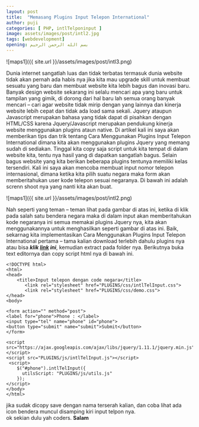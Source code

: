 ```yaml
---
layout: post
title:  "Memasang Plugins Input Telepon International"
author: puji
categories: [ PHP, intlTelponinput ]
image: assets/images/post/intl2.jpg
tags: [webdevelopment]
opening: بسم الله الرحمن الرحيم
---  
```

![maps1]({{ site.url }}/assets/images/post/intl3.png)  

Dunia internet sangatlah luas dan tidak terbatas termasuk dunia website tidak akan pernah ada habis nya jika kita mau upgrade skill untuk membuat sesuatu yang baru dan membuat website kita lebih bagus dan inovasi baru. Banyak design website sekarang ini selalu mencari apa yang baru untuk tampilan yang gimik, di dorong dari hal baru lah semua orang banyak mencari – cari agar website tidak mirip dengan yang lainnya dan kinerja website lebih cepat dan tidak ada load sama sekali. Jquery ataupun Javascript merupakan bahasa yang tidak dapat di pisahkan dengan HTML/CSS karena Jquery/Javascript merupakan pendukung kinerja website menggunakan plugins ataun native. Di artikel kali ini saya akan memberikan tips dan trik tentang Cara Menggunakan Plugins Input Telepon International dimana kita akan menggunakan plugins Jquery yang memang sudah di sediakan. Tinggal kita copy saja script untuk kita tempat di dalam website kita, tentu nya hasil yang di dapatkan sangatlah bagus. Selain bagus website yang kita berikan beberapa plugins tentunya memiliki kelas tersendiri. Kali ini saya akan mencoba membuat input nomor telepon internasional, dimana ketika kita pilih suatu negara maka form akan memberitahukan user kode telepon sesuai negaranya. Di bawah ini adalah screnn shoot nya yang nanti kita akan buat.  


![maps1]({{ site.url }}/assets/images/post/intl2.png)  

Nah seperti yang teman – teman lihat pada gambar di atas ini, ketika di klik pada salah satu bendera negara maka di dalam input akan memberitahukan kode negaranya ini semua memakai plugins Jquery nya, kita akan menggunakannya untuk menghasilkan seperti gambar di atas ini. Baik, sekarnag kita implementasikan Cara Menggunakan Plugins Input Telepon International pertama – tama kalian download terlebih dahulu plugins nya atau bisa 
***klik <a href="https://www.dropbox.com/s/y2mriu2o0cao8d3/PLUGINS.rar?dl=0">link</a> ini***, kemudian extract pada folder nya. Berikutnya buka text editornya dan copy script html nya di bawah ini.  

```
<!DOCTYPE html>
<html>
<head>
	<title>Input telepon dengan code negara</title>
	   <link rel="stylesheet" href="PLUGINS/css/intlTelInput.css">
       <link rel="stylesheet" href="PLUGINS/css/demo.css"> 
</head>
<body>

<form action="" method="post">
<label for="phone">Phone : </label>
<input type="tel" name="phone" id="phone">
<button type="submit" name="submit">Submit</button>
</form>

<script src="https://ajax.googleapis.com/ajax/libs/jquery/1.11.1/jquery.min.js"></script>
<script src="PLUGINS/js/intlTelInput.js"></script>
 <script>
    $("#phone").intlTelInput({
      utilsScript: "PLUGINS/js/utils.js"
    });  
</script>
</body>
</html>
```  
jika sudak dicopy save dengan nama terserah kalian, dan coba lihat ada icon bendera muncul disamping kiri input telpon nya.  
ok sekian dulu yah coders. 
**Salam**  
